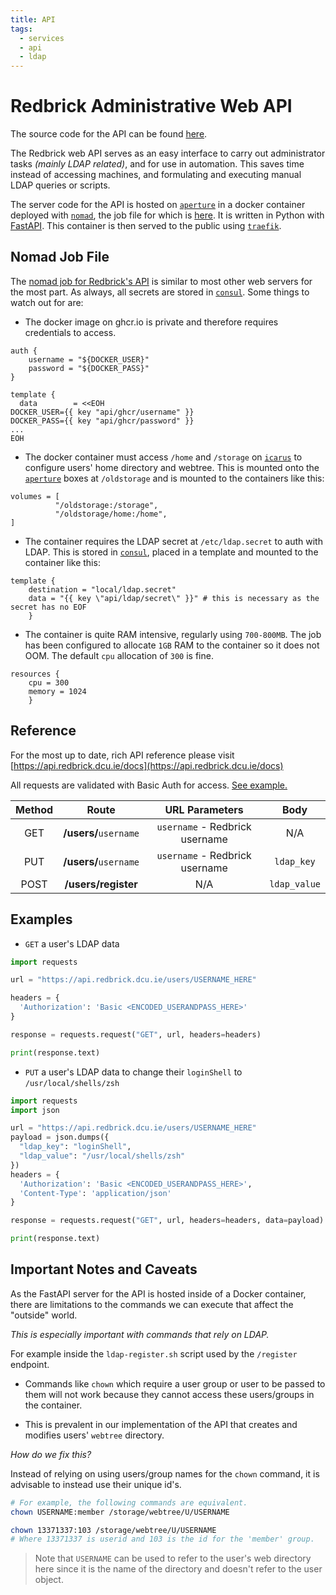 ```yaml
---
title: API
tags:
  - services
  - api
  - ldap
---
```


# Redbrick Administrative Web API

The source code for the API can be found [here](https://github.com/redbrick/api/).

The Redbrick web API serves as an easy interface to carry out administrator tasks *(mainly LDAP related)*, and for use in automation. This saves time instead of accessing machines, and formulating and executing manual LDAP queries or scripts.

The server code for the API is hosted on [`aperture`](../hardware/aperture/index.md) in a docker container deployed with [`nomad`](nomad.md), the job file for which is [here](https://github.com/redbrick/nomad/blob/master/jobs/services/api.hcl). It is written in Python with [FastAPI](https://fastapi.tiangolo.com/). This container is then served to the public using [`traefik`](traefik.md).

## Nomad Job File

The [nomad job for Redbrick's API](https://github.com/redbrick/nomad/blob/master/jobs/services/api.hcl) is similar to most other web servers for the most part. As always, all secrets are stored in [`consul`](consul.md). Some things to watch out for are:

- The docker image on ghcr.io is private and therefore requires credentials to access.

```hcl title="Nomad"
auth {
    username = "${DOCKER_USER}"
    password = "${DOCKER_PASS}"
}
```

```hcl title="Nomad"
template {
  data        = <<EOH
DOCKER_USER={{ key "api/ghcr/username" }}
DOCKER_PASS={{ key "api/ghcr/password" }}
...
EOH
```

- The docker container must access `/home` and `/storage` on [`icarus`](../hardware/nix/icarus.md) to configure users' home directory and webtree. This is mounted onto the [`aperture`](../hardware/aperture/index.md) boxes at `/oldstorage` and is mounted to the containers like this:

```hcl title="Nomad"
volumes = [
          "/oldstorage:/storage",
          "/oldstorage/home:/home",
]
```

- The container requires the LDAP secret at `/etc/ldap.secret` to auth with LDAP. This is stored in [`consul`](consul.md), placed in a template and mounted to the container like this:

```hcl title="Nomad"
template {
    destination = "local/ldap.secret"
    data = "{{ key \"api/ldap/secret\" }}" # this is necessary as the secret has no EOF
    }
```

- The container is quite RAM intensive, regularly using `700-800MB`. The job has been configured to allocate `1GB` RAM to the container so it does not OOM. The default `cpu` allocation of `300` is fine.

```hcl title="Nomad"
resources {
    cpu = 300
    memory = 1024
    }
```

## Reference

For the most up to date, rich API reference please visit [https://api.redbrick.dcu.ie/docs](https://api.redbrick.dcu.ie/docs)

All requests are validated with Basic Auth for access. [See example.](https://docs.python-requests.org/en/master/user/authentication/#basic-authentication)

| Method |         Route         |         URL Parameters         |     Body     |
| :----: | :-------------------: | :----------------------------: | :----------: |
|  GET   | **/users/**`username` | `username` - Redbrick username |     N/A      |
|  PUT   | **/users/**`username` | `username` - Redbrick username |  `ldap_key`  |
|  POST  |  **/users/register**  |              N/A               | `ldap_value` |

## Examples

- `GET` a user's LDAP data

```python
import requests

url = "https://api.redbrick.dcu.ie/users/USERNAME_HERE"

headers = {
  'Authorization': 'Basic <ENCODED_USERANDPASS_HERE>'
}

response = requests.request("GET", url, headers=headers)

print(response.text)
```

- `PUT` a user's LDAP data to change their `loginShell` to `/usr/local/shells/zsh`

```python
import requests
import json

url = "https://api.redbrick.dcu.ie/users/USERNAME_HERE"
payload = json.dumps({
  "ldap_key": "loginShell",
  "ldap_value": "/usr/local/shells/zsh"
})
headers = {
  'Authorization': 'Basic <ENCODED_USERANDPASS_HERE>',
  'Content-Type': 'application/json'
}

response = requests.request("GET", url, headers=headers, data=payload)

print(response.text)
```

## Important Notes and Caveats

As the FastAPI server for the API is hosted inside of a Docker container, there are limitations to the commands we can execute that affect the "outside" world.

*This is especially important with commands that rely on LDAP.* 

For example inside the `ldap-register.sh` script used by the `/register` endpoint.

- Commands like `chown` which require a user group or user to be passed to them will not work because they cannot access these users/groups in the container.

- This is prevalent in our implementation of the API that creates and modifies users' `webtree` directory.

*How do we fix this?*

Instead of relying on using users/group names for the `chown` command, it is advisable to instead use their unique id's. 

```bash
# For example, the following commands are equivalent.
chown USERNAME:member /storage/webtree/U/USERNAME

chown 13371337:103 /storage/webtree/U/USERNAME
# Where 13371337 is userid and 103 is the id for the 'member' group.
```

> Note that `USERNAME` can be used to refer to the user's web directory here since it is the name of the directory and doesn't refer to the user object.
